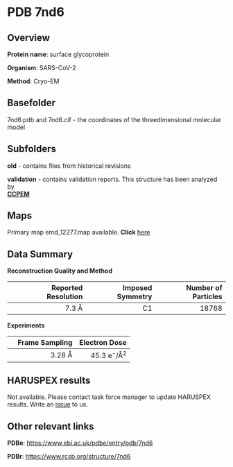 # PDB 7nd6

## Overview

**Protein name**: surface glycoprotein

**Organism**: SARS-CoV-2

**Method**: Cryo-EM



## Basefolder

7nd6.pdb and 7nd6.cif - the coordinates of the threedimensional molecular model

## Subfolders



**old** - contains files from historical revisions

**validation** - contains validation reports. This structure has been analyzed by <br>     [**CCPEM**](https://github.com/thorn-lab/coronavirus_structural_task_force/tree/master/pdb/surface_glycoprotein/SARS-CoV-2/7nd6/validation/ccpem-validation)



## Maps

Primary map emd_12277.map available. **Click** [here](http://ftp.wwpdb.org/pub/emdb/structures/EMD-12277/map/) 

## Data Summary
**Reconstruction Quality and Method**

|   | Reported Resolution | Imposed Symmetry | Number of Particles |
|---|-------------:|----------------:|--------------:|
|   |7.3 Å|C1|18768|

**Experiments**

|   | Frame Sampling | Electron Dose |
|---|-------------:|----------------:|
|   |3.28 Å|45.3 e<sup>-</sup>/Å<sup>2</sup>|

## HARUSPEX results

Not available. Please contact task force manager to update HARUSPEX results. Write an [issue](https://github.com/thorn-lab/coronavirus_structural_task_force/issues) to us.

## Other relevant links 
**PDBe**:  https://www.ebi.ac.uk/pdbe/entry/pdb/7nd6
 
**PDBr**: https://www.rcsb.org/structure/7nd6 
